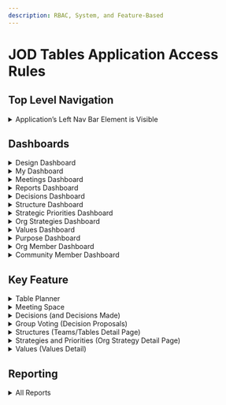 ```yaml
---
description: RBAC, System, and Feature-Based
---
```


# JOD Tables Application Access Rules

## Top Level Navigation

<details>

<summary>Application’s Left Nav Bar Element is Visible</summary>

<table><thead><tr><th width="190.8203125"></th><th align="center">Super Admin</th><th align="center">Org Admin</th><th width="119.21484375" align="center">Designer</th><th width="109.87890625" align="center">User</th></tr></thead><tbody><tr><td>Design</td><td align="center">✅</td><td align="center">✅</td><td align="center">✅</td><td align="center">✅</td></tr><tr><td>My Dashboard</td><td align="center">✅</td><td align="center">✅</td><td align="center">✅</td><td align="center">✅</td></tr><tr><td>Meetings</td><td align="center">✅</td><td align="center">✅</td><td align="center">✅</td><td align="center">✅</td></tr><tr><td>Reports</td><td align="center">✅</td><td align="center">✅</td><td align="center">✅</td><td align="center">✅</td></tr><tr><td>Decisions🔒</td><td align="center">✅</td><td align="center">✅</td><td align="center">✅</td><td align="center">❌</td></tr><tr><td>Structure🔒</td><td align="center">✅</td><td align="center">✅</td><td align="center">✅</td><td align="center">❌</td></tr><tr><td>Strategic Priorities</td><td align="center">✅</td><td align="center">✅</td><td align="center">✅</td><td align="center">✅</td></tr><tr><td>Org Strategies</td><td align="center">✅</td><td align="center">✅</td><td align="center">✅</td><td align="center">✅</td></tr><tr><td>Values</td><td align="center">✅</td><td align="center">✅</td><td align="center">✅</td><td align="center">✅</td></tr><tr><td>Org Members🔒</td><td align="center">✅</td><td align="center">✅</td><td align="center">❌</td><td align="center">❌</td></tr><tr><td>Community Mbrs🔒</td><td align="center">✅</td><td align="center">✅</td><td align="center">❌</td><td align="center">❌</td></tr></tbody></table>

</details>

## Dashboards

<details>

<summary>Design Dashboard</summary>

<table><thead><tr><th width="202.0390625"></th><th align="center">Super Admin</th><th width="115.85546875" align="center">Org Admin</th><th width="113.625" align="center">Designer</th><th width="107.58984375" align="center">User</th></tr></thead><tbody><tr><td>Can View</td><td align="center">✅</td><td align="center">✅</td><td align="center">✅</td><td align="center">✅</td></tr><tr><td>Can Click to Detail</td><td align="center">✅</td><td align="center">✅</td><td align="center">✅</td><td align="center"><p>☑️</p><p>(2)</p></td></tr><tr><td>Can Modify View</td><td align="center">✅</td><td align="center">✅</td><td align="center"><p>☑️</p><p>(3)</p></td><td align="center"><p>☑️</p><p>(3)</p></td></tr><tr><td>Can Sort</td><td align="center">✅</td><td align="center">✅</td><td align="center">❌</td><td align="center">❌</td></tr><tr><td>Create Record from Dashboard</td><td align="center">◻️</td><td align="center">◻️</td><td align="center">◻️</td><td align="center">◻️</td></tr><tr><td>Delete from Dashboard</td><td align="center">◻️</td><td align="center">◻️</td><td align="center">◻️</td><td align="center">◻️</td></tr></tbody></table>

{% hint style="info" %}
Notes:

1. ◻️ = N/A
2. ☑️ = can access Purpose, Strategies, and Priorities&#x20;
3. ☑️ = partial capacity. Can show/hide Table Participants or Represented Groups
4. Sort = Tables and Teams only
{% endhint %}

</details>

<details>

<summary>My Dashboard</summary>

<table><thead><tr><th width="251.234375"></th><th width="121.26171875" align="center">Super Admin</th><th width="111.08203125" align="center">Org Admin</th><th width="102.43359375" align="center">Designer</th><th width="92.125" align="center">User</th></tr></thead><tbody><tr><td>Can View Page</td><td align="center">✅</td><td align="center">✅</td><td align="center">✅</td><td align="center">✅</td></tr><tr><td>Can View Team/Table Card</td><td align="center"><p>☑️</p><p>(p)</p></td><td align="center"><p>☑️</p><p>(p)</p></td><td align="center"><p>☑️</p><p>(p)</p></td><td align="center"><p>☑️</p><p>(p)</p></td></tr><tr><td>Can Click to Team/Table Detail</td><td align="center"><p>☑️</p><p>(p)</p></td><td align="center"><p>☑️</p><p>(p)</p></td><td align="center"><p>☑️</p><p>(p)</p></td><td align="center"><p>☑️</p><p>(p)</p></td></tr><tr><td>Can View My Open Commitments</td><td align="center"><p>☑️</p><p>(p)</p></td><td align="center"><p>☑️</p><p>(p)</p></td><td align="center"><p>☑️</p><p>(p)</p></td><td align="center"><p>☑️</p><p>(p)</p></td></tr><tr><td>Can View My Open Group Lead Tasks</td><td align="center"><p>☑️</p><p>(gl)</p></td><td align="center"><p>☑️</p><p>(gl)</p></td><td align="center"><p>☑️</p><p>(gl)</p></td><td align="center"><p>☑️</p><p>(gl)</p></td></tr><tr><td>Can Filter</td><td align="center">✅</td><td align="center">✅</td><td align="center">✅</td><td align="center">✅</td></tr><tr><td>Can Sort</td><td align="center">◻️</td><td align="center">◻️</td><td align="center">◻️</td><td align="center">◻️</td></tr><tr><td>Create Record from Dashboard</td><td align="center">◻️</td><td align="center">◻️</td><td align="center">◻️</td><td align="center">◻️</td></tr><tr><td>Delete from Dashboard</td><td align="center">◻️</td><td align="center">◻️</td><td align="center">◻️</td><td align="center">◻️</td></tr></tbody></table>

{% hint style="info" %}
Notes:

1. ◻️ = N/A
2. ☑️(p) = only for Teams/Table where the user is a participant
3. ☑️(gl) = only for Teams/Table where the user is a Group Lead
4. Filter = active vs inactive
5. All users can mark their Commitments as “Ready”
{% endhint %}

</details>

<details>

<summary>Meetings Dashboard</summary>

<table><thead><tr><th width="198.296875"></th><th align="center">Super Admin</th><th width="125.91796875" align="center">Org Admin</th><th width="118.3828125" align="center">Designer</th><th width="101.45703125" align="center">User</th></tr></thead><tbody><tr><td>Can View Summary Info</td><td align="center">✅</td><td align="center">✅</td><td align="center">✅</td><td align="center"><p>☑️</p><p>(p)</p></td></tr><tr><td>Can Click to Detail</td><td align="center"><p>☑️</p><p>(p)</p></td><td align="center"><p>☑️</p><p>(p)</p></td><td align="center"><p>☑️</p><p>(p)</p></td><td align="center"><p>☑️</p><p>(p)</p></td></tr><tr><td>Can Filter</td><td align="center">✅</td><td align="center">✅</td><td align="center">✅</td><td align="center"><p>☑️</p><p>(p)</p></td></tr><tr><td>Can Sort</td><td align="center">◻️</td><td align="center">◻️</td><td align="center">◻️</td><td align="center">◻️</td></tr><tr><td>Create Record from Dashboard</td><td align="center"><p>☑️</p><p>(gl)</p></td><td align="center"><p>☑️</p><p>(gl)</p></td><td align="center"><p>☑️</p><p>(gl)</p></td><td align="center"><p>☑️</p><p>(gl)</p></td></tr><tr><td>Delete from Dashboard</td><td align="center">◻️</td><td align="center">◻️</td><td align="center">◻️</td><td align="center">◻️</td></tr></tbody></table>

{% hint style="info" %}
Notes:

1. ◻️ = N/A
2. ☑️ (p) = partial capacity for view, filter, and click to: only for Groups where they are a participant
3. ☑️(gl) = partial capacity for create from dashboard: only where User is a GL for the team/table
4. Filter = active vs inactive, user tables/teams, and meeting start time
{% endhint %}

</details>

<details>

<summary>Reports Dashboard</summary>

<table><thead><tr><th width="164.1875"></th><th align="center">Super Admin</th><th align="center">Org Admin</th><th align="center">Designer</th><th align="center">User</th></tr></thead><tbody><tr><td>Can View Page</td><td align="center">✅</td><td align="center">✅</td><td align="center">✅</td><td align="center">✅</td></tr><tr><td>Can View Report Summary Info</td><td align="center">✅</td><td align="center">✅</td><td align="center">✅</td><td align="center">☑️</td></tr><tr><td>Can Click to Detailed Report</td><td align="center">✅</td><td align="center">✅</td><td align="center">✅</td><td align="center">☑️</td></tr><tr><td>Can Filter List</td><td align="center">◻️</td><td align="center">◻️</td><td align="center">◻️</td><td align="center">◻️</td></tr><tr><td>Can Sort List</td><td align="center">◻️</td><td align="center">◻️</td><td align="center">◻️</td><td align="center">◻️</td></tr></tbody></table>

{% hint style="info" %}
Notes:

1. ◻️ = N/A
2. ☑️ = partial capacity: Only Unlocked Reports (reports <mark style="color:red;">WITHOUT</mark> the 🔒 icon)
{% endhint %}

</details>

<details>

<summary>Decisions Dashboard</summary>

<table><thead><tr><th width="189.44921875"></th><th width="127.3125" align="center">Super Admin</th><th align="center">Org Admin</th><th width="115.46484375" align="center">Designer</th><th width="112.96875" align="center">User</th></tr></thead><tbody><tr><td>Can View Page</td><td align="center">✅</td><td align="center">✅</td><td align="center">✅</td><td align="center">❌</td></tr><tr><td>Update Record from Dashboard</td><td align="center"><p>☑️</p><p>(gl)</p><p>(See note 3)</p></td><td align="center"><p>☑️</p><p>(gl)</p><p>(See note 3)</p></td><td align="center"><p>☑️</p><p>(gl)</p><p>(See note 3)</p></td><td align="center">❌</td></tr><tr><td>Can Click to Detail</td><td align="center"><p>☑️</p><p>(gl)</p></td><td align="center"><p>☑️</p><p>(gl)</p></td><td align="center"><p>☑️</p><p>(gl)</p></td><td align="center">❌</td></tr><tr><td>Can Filter</td><td align="center">✅</td><td align="center">✅</td><td align="center">✅</td><td align="center">❌</td></tr><tr><td>Can Sort</td><td align="center">◻️</td><td align="center">◻️</td><td align="center">◻️</td><td align="center">◻️</td></tr><tr><td>Create Record from Dashboard</td><td align="center">◻️</td><td align="center">◻️</td><td align="center">◻️</td><td align="center">◻️</td></tr><tr><td>Delete from Dashboard</td><td align="center"><p>☑️</p><p>(gl)</p></td><td align="center"><p>☑️</p><p>(gl)</p></td><td align="center"><p>☑️</p><p>(gl)</p></td><td align="center">❌</td></tr></tbody></table>

{% hint style="info" %}
Notes:

1. ◻️ = N/A
2. ☑️(gl) = partial capacity:  only where User is GL for the team/table who created the decision (record deletion occurs via popup of decision record on page).
3. These users can update decision records via a popup on the dashboard screen.
{% endhint %}

</details>

<details>

<summary>Structure Dashboard</summary>

<table><thead><tr><th width="199.80078125"></th><th align="center">Super Admin</th><th width="120.8203125" align="center">Org Admin</th><th width="107.30078125" align="center">Designer</th><th width="114.81640625" align="center">User</th></tr></thead><tbody><tr><td>Can View</td><td align="center">✅</td><td align="center">✅</td><td align="center">✅</td><td align="center">❌</td></tr><tr><td>Can Click to Detail</td><td align="center">✅</td><td align="center">✅</td><td align="center">✅</td><td align="center">❌</td></tr><tr><td>Can Filter</td><td align="center">✅</td><td align="center">✅</td><td align="center">✅</td><td align="center">❌</td></tr><tr><td>Can Sort</td><td align="center">✅</td><td align="center">✅</td><td align="center">✅</td><td align="center">❌</td></tr><tr><td>Create Record from Dashboard</td><td align="center">✅</td><td align="center">✅</td><td align="center">❌</td><td align="center">❌</td></tr><tr><td>Delete from Dashboard</td><td align="center">◻️</td><td align="center">◻️</td><td align="center">◻️</td><td align="center">◻️</td></tr></tbody></table>

{% hint style="info" %}
Notes:

1. ◻️ = N/A
{% endhint %}

</details>

<details>

<summary>Strategic Priorities Dashboard</summary>

<table><thead><tr><th width="196.734375"></th><th align="center">Super Admin</th><th width="110.69921875" align="center">Org Admin</th><th align="center">Designer</th><th width="101.94921875" align="center">User</th></tr></thead><tbody><tr><td>Can View</td><td align="center">✅</td><td align="center">✅</td><td align="center">✅</td><td align="center">✅</td></tr><tr><td>Can Click to Detail</td><td align="center">✅</td><td align="center">✅</td><td align="center">✅</td><td align="center">✅</td></tr><tr><td>Can Filter</td><td align="center">✅</td><td align="center">✅</td><td align="center">✅</td><td align="center"><p>☑️</p><p>(2)</p></td></tr><tr><td>Can Sort</td><td align="center">✅</td><td align="center">✅</td><td align="center">❌</td><td align="center">❌</td></tr><tr><td>Create Record from Dashboard</td><td align="center">◻️</td><td align="center">◻️</td><td align="center">◻️</td><td align="center">◻️</td></tr><tr><td>Delete from Dashboard</td><td align="center">◻️</td><td align="center">◻️</td><td align="center">◻️</td><td align="center">◻️</td></tr></tbody></table>

{% hint style="info" %}
Notes:

1. ◻️ = N/A
2. Users can filter for Active or Completed strategic priority items ONLY
{% endhint %}

</details>

<details>

<summary>Org Strategies Dashboard</summary>

<table><thead><tr><th width="197.9296875"></th><th align="center">Super Admin</th><th align="center">Org Admin</th><th width="103.4296875" align="center">Designer</th><th width="110.94140625" align="center">User</th></tr></thead><tbody><tr><td>Can View</td><td align="center">✅</td><td align="center">✅</td><td align="center">✅</td><td align="center">✅</td></tr><tr><td>Can Click to Detail</td><td align="center">✅</td><td align="center">✅</td><td align="center">✅</td><td align="center">✅</td></tr><tr><td>Can Filter</td><td align="center">✅</td><td align="center">✅</td><td align="center">✅</td><td align="center">✅</td></tr><tr><td>Can Sort</td><td align="center">✅</td><td align="center">✅</td><td align="center">❌</td><td align="center">❌</td></tr><tr><td>Create Record from Dashboard</td><td align="center">✅</td><td align="center">✅</td><td align="center">❌</td><td align="center">❌</td></tr><tr><td>Delete from Dashboard</td><td align="center">◻️</td><td align="center">◻️</td><td align="center">◻️</td><td align="center">◻️</td></tr></tbody></table>

{% hint style="info" %}
Notes:

1. ◻️ = N/A
2. Filter = active vs inactive
{% endhint %}

</details>

<details>

<summary>Values Dashboard</summary>

<table><thead><tr><th width="200.46875"></th><th align="center">Super Admin</th><th align="center">Org Admin</th><th width="108.63671875" align="center">Designer</th><th width="110" align="center">User</th></tr></thead><tbody><tr><td>Can View</td><td align="center">✅</td><td align="center">✅</td><td align="center">✅</td><td align="center">✅</td></tr><tr><td>Can Click to Detail</td><td align="center">✅</td><td align="center">✅</td><td align="center">✅</td><td align="center">✅</td></tr><tr><td>Can Filter</td><td align="center">✅</td><td align="center">✅</td><td align="center">✅</td><td align="center">✅</td></tr><tr><td>Can Sort</td><td align="center">✅</td><td align="center">✅</td><td align="center">❌</td><td align="center">❌</td></tr><tr><td>Create Record from Dashboard</td><td align="center">✅</td><td align="center">✅</td><td align="center">❌</td><td align="center">❌</td></tr><tr><td>Delete from Dashboard</td><td align="center">◻️</td><td align="center">◻️</td><td align="center">◻️</td><td align="center">◻️</td></tr></tbody></table>

{% hint style="info" %}
Notes:

1. ◻️ = N/A
2. Filter = active vs inactive
{% endhint %}

</details>

<details>

<summary>Purpose Dashboard</summary>

<table><thead><tr><th width="209.60546875"></th><th align="center">Super Admin</th><th align="center">Org Admin</th><th width="107.08203125" align="center">Designer</th><th width="100.53125" align="center">User</th></tr></thead><tbody><tr><td>Can View</td><td align="center">✅</td><td align="center">✅</td><td align="center">✅</td><td align="center">✅</td></tr><tr><td>Access Previous Versions</td><td align="center">✅</td><td align="center">✅</td><td align="center">✅</td><td align="center">✅</td></tr><tr><td>Update Record from Dashboard</td><td align="center">✅</td><td align="center">✅</td><td align="center">❌</td><td align="center">❌</td></tr><tr><td>Create Record from Dashboard</td><td align="center">✅</td><td align="center">✅</td><td align="center">❌</td><td align="center">❌</td></tr><tr><td>Delete from Dashboard</td><td align="center">◻️</td><td align="center">◻️</td><td align="center">◻️</td><td align="center">◻️</td></tr></tbody></table>

{% hint style="info" %}
Notes:

1. ◻️ = N/A
{% endhint %}

</details>

<details>

<summary>Org Member Dashboard</summary>

<table><thead><tr><th width="208.84375"></th><th align="center">Super Admin</th><th align="center">Org Admin</th><th width="103.90625" align="center">Designer</th><th width="103.87890625" align="center">User</th></tr></thead><tbody><tr><td>Can View</td><td align="center">✅</td><td align="center">✅</td><td align="center">❌</td><td align="center">❌</td></tr><tr><td>Can Click to Detail</td><td align="center">✅</td><td align="center">✅</td><td align="center">❌</td><td align="center">❌</td></tr><tr><td>Can Filter</td><td align="center">✅</td><td align="center">✅</td><td align="center">❌</td><td align="center">❌</td></tr><tr><td>Can Sort</td><td align="center">◻️</td><td align="center">◻️</td><td align="center">◻️</td><td align="center">◻️</td></tr><tr><td>Create Record from Dashboard</td><td align="center">✅</td><td align="center">✅</td><td align="center">❌</td><td align="center">❌</td></tr><tr><td>Delete from Dashboard</td><td align="center">◻️</td><td align="center">◻️</td><td align="center">◻️</td><td align="center">◻️</td></tr></tbody></table>

{% hint style="info" %}
Notes:

1. ◻️ = N/A
2. Filter = active vs inactive, and search
{% endhint %}

</details>

<details>

<summary>Community Member Dashboard</summary>



<table><thead><tr><th width="205.61328125"></th><th align="center">Super Admin</th><th align="center">Org Admin</th><th width="117.625" align="center">Designer</th><th width="94.7890625" align="center">User</th></tr></thead><tbody><tr><td>Can View</td><td align="center">✅</td><td align="center">✅</td><td align="center">❌</td><td align="center">❌</td></tr><tr><td>Can Click to Detail</td><td align="center">✅</td><td align="center">✅</td><td align="center">❌</td><td align="center">❌</td></tr><tr><td>Can Filter</td><td align="center">✅</td><td align="center">✅</td><td align="center">❌</td><td align="center">❌</td></tr><tr><td>Can Sort</td><td align="center">◻️</td><td align="center">◻️</td><td align="center">◻️</td><td align="center">◻️</td></tr><tr><td>Create Record from Dashboard</td><td align="center">✅</td><td align="center">✅</td><td align="center">❌</td><td align="center">❌</td></tr><tr><td>Delete from Dashboard</td><td align="center">◻️</td><td align="center">◻️</td><td align="center">◻️</td><td align="center">◻️</td></tr></tbody></table>

{% hint style="info" %}
Notes:

1. ◻️ = N/A
2. Filter = active vs inactive, and search
{% endhint %}

</details>

## Key Feature

<details>

<summary>Table Planner</summary>

{% hint style="info" %}
&#x20;<mark style="color:blue;">**GLOBAL RULE FOR THE TEAM/TABLE PLANNER**</mark>

<mark style="color:blue;">Users must be on a given Team/Table in order to access its Planner details page. The following grid identifies what the different roles can access on the Team/Table Planner page once there.</mark>&#x20;
{% endhint %}

<table><thead><tr><th></th><th width="157.86328125" align="center">Super Admin</th><th width="120.87109375" align="center">Org Admin</th><th width="111.40625" align="center">Designer</th><th width="101.6875" align="center">User</th></tr></thead><tbody><tr><td><mark style="color:blue;"><strong>SECTION:</strong></mark></td><td align="center"><mark style="color:blue;"><strong>Top Navigation</strong></mark>                               </td><td align="center"></td><td align="center"></td><td align="center"></td></tr><tr><td>Planner Tools Dropdown</td><td align="center"><p>☑️</p><p>(gl)</p></td><td align="center"><p>☑️</p><p>(gl)</p></td><td align="center"><p>☑️</p><p>(gl)</p></td><td align="center"><p>☑️</p><p>(gl)</p></td></tr><tr><td><mark style="color:blue;"><strong>SECTION:</strong></mark></td><td align="center"><mark style="color:blue;"><strong>Meetings</strong></mark>                               </td><td align="center"></td><td align="center"></td><td align="center"></td></tr><tr><td>READ Summary</td><td align="center">☑️<br>(p)</td><td align="center">☑️<br>(p)</td><td align="center">☑️<br>(p)</td><td align="center">☑️<br>(p)</td></tr><tr><td>READ Detail</td><td align="center">☑️<br>(p)</td><td align="center">☑️<br>(p)</td><td align="center">☑️<br>(p)</td><td align="center">☑️<br>(p)</td></tr><tr><td>Filter List</td><td align="center">☑️<br>(p)</td><td align="center">☑️<br>(p)</td><td align="center">☑️<br>(p)</td><td align="center">☑️<br>(p)</td></tr><tr><td>CREATE Record</td><td align="center"><p>☑️</p><p>(gl)</p></td><td align="center"><p>☑️</p><p>(gl)</p></td><td align="center"><p>☑️</p><p>(gl)</p></td><td align="center"><p>☑️</p><p>(gl)</p></td></tr><tr><td>UPDATE Record (from page)</td><td align="center"><p>☑️</p><p>(gl)</p><p>(See note:1)</p></td><td align="center"><p>☑️</p><p>(gl)</p><p>(See note:1)</p></td><td align="center"><p>☑️</p><p>(gl)</p><p>(See note:1)</p></td><td align="center"><p>☑️</p><p>(gl)</p><p>(See note:1)</p></td></tr><tr><td>Sort List</td><td align="center">◻️</td><td align="center">◻️</td><td align="center">◻️</td><td align="center">◻️</td></tr><tr><td>DELETE Record (from page)</td><td align="center">❌</td><td align="center">❌</td><td align="center">❌</td><td align="center">❌</td></tr><tr><td><mark style="color:blue;"><strong>SECTION:</strong></mark> </td><td align="center"><mark style="color:blue;"><strong>Actions</strong></mark>                                                                 </td><td align="center"></td><td align="center"></td><td align="center"></td></tr><tr><td>READ Summary</td><td align="center">☑️<br>(p)</td><td align="center">☑️<br>(p)</td><td align="center">☑️<br>(p)</td><td align="center">☑️<br>(p)</td></tr><tr><td>READ Detail</td><td align="center">☑️<br>(p)</td><td align="center">☑️<br>(p)</td><td align="center">☑️<br>(p)</td><td align="center">☑️<br>(p)</td></tr><tr><td>Filter List</td><td align="center">☑️<br>(p)</td><td align="center">☑️<br>(p)</td><td align="center">☑️<br>(p)</td><td align="center">☑️<br>(p)</td></tr><tr><td>CREATE Record</td><td align="center"><p>☑️</p><p>(gl)</p></td><td align="center"><p>☑️</p><p>(gl)</p></td><td align="center"><p>☑️</p><p>(gl)</p></td><td align="center"><p>☑️</p><p>(gl)</p></td></tr><tr><td>UPDATE Record (from page)</td><td align="center"><p>☑️</p><p>(gl)</p></td><td align="center"><p>☑️</p><p>(gl)</p></td><td align="center"><p>☑️</p><p>(gl)</p></td><td align="center"><p>☑️</p><p>(gl)</p></td></tr><tr><td>Sort List</td><td align="center"><p>☑️</p><p>(gl)</p></td><td align="center"><p>☑️</p><p>(gl)</p></td><td align="center"><p>☑️</p><p>(gl)</p></td><td align="center"><p>☑️</p><p>(gl)</p></td></tr><tr><td>DELETE Record (from page)</td><td align="center"><p>☑️</p><p>(gl)</p></td><td align="center"><p>☑️</p><p>(gl)</p></td><td align="center"><p>☑️</p><p>(gl)</p></td><td align="center"><p>☑️</p><p>(gl)</p></td></tr><tr><td><mark style="color:blue;"><strong>SECTION:</strong></mark> </td><td align="center"><mark style="color:blue;"><strong>Open Commitments</strong></mark>   </td><td align="center"></td><td align="center"></td><td align="center"></td></tr><tr><td>READ Summary</td><td align="center">☑️<br>(p)</td><td align="center">☑️<br>(p)</td><td align="center">☑️<br>(p)</td><td align="center">☑️<br>(p)</td></tr><tr><td>READ Detail</td><td align="center">☑️<br>(p)</td><td align="center">☑️<br>(p)</td><td align="center">☑️<br>(p)</td><td align="center">☑️<br>(p)</td></tr><tr><td>Filter List</td><td align="center">◻️</td><td align="center">◻️</td><td align="center">◻️</td><td align="center">◻️</td></tr><tr><td>CREATE Record</td><td align="center">❌</td><td align="center">❌</td><td align="center">❌</td><td align="center">❌</td></tr><tr><td>UPDATE Record (from page)</td><td align="center">❌</td><td align="center">❌</td><td align="center">❌</td><td align="center">❌</td></tr><tr><td>Sort List</td><td align="center">◻️</td><td align="center">◻️</td><td align="center">◻️</td><td align="center">◻️</td></tr><tr><td>DELETE Record (from page)</td><td align="center">❌</td><td align="center">❌</td><td align="center">❌</td><td align="center">❌</td></tr><tr><td><mark style="color:blue;"><strong>SECTION:</strong></mark> </td><td align="center"><mark style="color:blue;"><strong>Decisions</strong></mark>                                 </td><td align="center"></td><td align="center"></td><td align="center"></td></tr><tr><td>READ Summary</td><td align="center">☑️<br>(p)</td><td align="center">☑️<br>(p)</td><td align="center">☑️<br>(p)</td><td align="center">☑️<br>(p)</td></tr><tr><td>READ Detail</td><td align="center">☑️<br>(p)</td><td align="center">☑️<br>(p)</td><td align="center">☑️<br>(p)</td><td align="center">☑️<br>(p)</td></tr><tr><td>Filter List</td><td align="center">☑️<br>(p)</td><td align="center">☑️<br>(p)</td><td align="center">☑️<br>(p)</td><td align="center">☑️<br>(p)</td></tr><tr><td>CREATE Record</td><td align="center">❌</td><td align="center">❌</td><td align="center">❌</td><td align="center">❌</td></tr><tr><td>UPDATE Record (from page)</td><td align="center"><p>☑️</p><p>(gl)</p></td><td align="center"><p>☑️</p><p>(gl)</p></td><td align="center"><p>☑️</p><p>(gl)</p></td><td align="center"><p>☑️</p><p>(gl)</p></td></tr><tr><td>Sort List</td><td align="center">◻️</td><td align="center">◻️</td><td align="center">◻️</td><td align="center">◻️</td></tr><tr><td>DELETE Record (from page)</td><td align="center"><p>☑️</p><p>(gl)</p></td><td align="center"><p>☑️</p><p>(gl)</p></td><td align="center"><p>☑️</p><p>(gl)</p></td><td align="center"><p>☑️</p><p>(gl)</p></td></tr><tr><td><mark style="color:blue;"><strong>SECTION:</strong></mark> </td><td align="center"><mark style="color:blue;"><strong>Linked Documents</strong></mark>             </td><td align="center"></td><td align="center"></td><td align="center"></td></tr><tr><td>READ Summary</td><td align="center">☑️<br>(p)</td><td align="center">☑️<br>(p)</td><td align="center">☑️<br>(p)</td><td align="center">☑️<br>(p)</td></tr><tr><td>READ Detail</td><td align="center">☑️<br>(p)</td><td align="center">☑️<br>(p)</td><td align="center">☑️<br>(p)</td><td align="center">☑️<br>(p)</td></tr><tr><td>Filter List</td><td align="center">☑️<br>(p)</td><td align="center">☑️<br>(p)</td><td align="center">☑️<br>(p)</td><td align="center">☑️<br>(p)</td></tr><tr><td>CREATE Record</td><td align="center"><p>☑️</p><p>(gl)</p></td><td align="center"><p>☑️</p><p>(gl)</p></td><td align="center"><p>☑️</p><p>(gl)</p></td><td align="center"><p>☑️</p><p>(gl)</p></td></tr><tr><td>UPDATE Record (from page)</td><td align="center"><p>☑️</p><p>(gl)</p></td><td align="center"><p>☑️</p><p>(gl)</p></td><td align="center"><p>☑️</p><p>(gl)</p></td><td align="center"><p>☑️</p><p>(gl)</p></td></tr><tr><td>Sort List</td><td align="center">☑️<br>(p)</td><td align="center">☑️<br>(p)</td><td align="center">☑️<br>(p)</td><td align="center">☑️<br>(p)</td></tr><tr><td>DELETE Record (from page)</td><td align="center"><p>☑️</p><p>(gl)</p></td><td align="center"><p>☑️</p><p>(gl)</p></td><td align="center"><p>☑️</p><p>(gl)</p></td><td align="center"><p>☑️</p><p>(gl)</p></td></tr></tbody></table>

{% hint style="info" %}
Notes:

1. Meeting Name only
{% endhint %}

</details>

<details>

<summary>Meeting Space</summary>

{% hint style="info" %}
&#x20;<mark style="color:blue;">**GLOBAL RULE FOR MEETINGS**</mark>

<mark style="color:blue;">Users must be on a given Team/Table in order to access its meeting details page. The following grid identifies what the different roles can access on the Meeting Space page once there.</mark>&#x20;
{% endhint %}

<table><thead><tr><th width="161.3046875"></th><th width="166.93359375" align="center">Super Admin</th><th width="133.5546875" align="center">Org Admin</th><th width="111.6171875" align="center">Designer</th><th width="100.3359375" align="center">User</th></tr></thead><tbody><tr><td><mark style="color:blue;"><strong>AREA:</strong></mark></td><td align="center"><mark style="color:blue;"><strong>Entire Meeting</strong></mark>                       </td><td align="center"><mark style="color:blue;"><strong>Record</strong></mark></td><td align="center"></td><td align="center"></td></tr><tr><td>CREATE Meeting</td><td align="center"><p>☑️</p><p>(gl)</p><p>(See note:1)</p></td><td align="center"><p>☑️</p><p>(gl)</p><p>(See note:1)</p></td><td align="center"><p>☑️</p><p>(gl)</p><p>(See note:1)</p></td><td align="center"><p>☑️</p><p>(gl)</p><p>(See note:1)</p></td></tr><tr><td>DELETE Meeting</td><td align="center"><p>☑️</p><p>(gl)</p></td><td align="center"><p>☑️</p><p>(gl)</p></td><td align="center"><p>☑️</p><p>(gl)</p></td><td align="center"><p>☑️</p><p>(gl)</p></td></tr><tr><td><mark style="color:blue;"><strong>SECTION:</strong></mark> </td><td align="center"><mark style="color:blue;"><strong>Left Pane</strong></mark>                     </td><td align="center"></td><td align="center"></td><td align="center"></td></tr><tr><td>READ Summary</td><td align="center"><p>☑️</p><p>(p)</p></td><td align="center"><p>☑️</p><p>(p)</p></td><td align="center"><p>☑️</p><p>(p)</p></td><td align="center"><p>☑️</p><p>(p)</p></td></tr><tr><td>READ Detail</td><td align="center"><p>☑️</p><p>(p)</p></td><td align="center"><p>☑️</p><p>(p)</p></td><td align="center"><p>☑️</p><p>(p)</p></td><td align="center"><p>☑️</p><p>(p)</p></td></tr><tr><td><mark style="color:blue;"><strong>SECTION:</strong></mark> </td><td align="center"><mark style="color:blue;"><strong>Meeting Logistics</strong></mark>       </td><td align="center"></td><td align="center"></td><td align="center"></td></tr><tr><td>READ Summary</td><td align="center"><p>☑️</p><p>(p)</p></td><td align="center"><p>☑️</p><p>(p)</p></td><td align="center"><p>☑️</p><p>(p)</p></td><td align="center"><p>☑️</p><p>(p)</p></td></tr><tr><td>READ Detail</td><td align="center"><p>☑️</p><p>(p)</p></td><td align="center"><p>☑️</p><p>(p)</p></td><td align="center"><p>☑️</p><p>(p)</p></td><td align="center"><p>☑️</p><p>(p)</p></td></tr><tr><td>UPDATE Record (from page)</td><td align="center"><p>☑️</p><p>(gl)</p></td><td align="center"><p>☑️</p><p>(gl)</p></td><td align="center"><p>☑️</p><p>(gl)</p></td><td align="center"><p>☑️</p><p>(gl)</p></td></tr><tr><td><mark style="color:blue;"><strong>SECTION:</strong></mark> </td><td align="center"><mark style="color:blue;"><strong>Meeting Purpose</strong></mark>         </td><td align="center"></td><td align="center"></td><td align="center"></td></tr><tr><td>READ Summary</td><td align="center"><p>☑️</p><p>(p)</p></td><td align="center"><p>☑️</p><p>(p)</p></td><td align="center"><p>☑️</p><p>(p)</p></td><td align="center"><p>☑️</p><p>(p)</p></td></tr><tr><td>READ Detail</td><td align="center"><p>☑️</p><p>(p)</p></td><td align="center"><p>☑️</p><p>(p)</p></td><td align="center"><p>☑️</p><p>(p)</p></td><td align="center"><p>☑️</p><p>(p)</p></td></tr><tr><td>UPDATE Record (from page)</td><td align="center"><p>☑️</p><p>(gl)</p></td><td align="center"><p>☑️</p><p>(gl)</p></td><td align="center"><p>☑️</p><p>(gl)</p></td><td align="center"><p>☑️</p><p>(gl)</p></td></tr><tr><td><mark style="color:blue;"><strong>SECTION:</strong></mark> </td><td align="center"><mark style="color:blue;"><strong>Agenda Topics</strong></mark>           </td><td align="center"></td><td align="center"></td><td align="center"></td></tr><tr><td>READ Summary</td><td align="center"><p>☑️</p><p>(p)</p></td><td align="center"><p>☑️</p><p>(p)</p></td><td align="center"><p>☑️</p><p>(p)</p></td><td align="center"><p>☑️</p><p>(p)</p></td></tr><tr><td>READ Detail</td><td align="center"><p>☑️</p><p>(p)</p></td><td align="center"><p>☑️</p><p>(p)</p></td><td align="center"><p>☑️</p><p>(p)</p></td><td align="center"><p>☑️</p><p>(p)</p></td></tr><tr><td>Filter List</td><td align="center">◻️</td><td align="center">◻️</td><td align="center">◻️</td><td align="center">◻️</td></tr><tr><td>CREATE Record</td><td align="center"><p>☑️</p><p>(gl)</p></td><td align="center"><p>☑️</p><p>(gl)</p></td><td align="center"><p>☑️</p><p>(gl)</p></td><td align="center"><p>☑️</p><p>(gl)</p></td></tr><tr><td>UPDATE Record (from page)</td><td align="center"><p>☑️</p><p>(gl)</p></td><td align="center"><p>☑️</p><p>(gl)</p></td><td align="center"><p>☑️</p><p>(gl)</p></td><td align="center"><p>☑️</p><p>(gl)</p></td></tr><tr><td>Sort List</td><td align="center"><p>☑️</p><p>(gl)</p></td><td align="center"><p>☑️</p><p>(gl)</p></td><td align="center"><p>☑️</p><p>(gl)</p></td><td align="center"><p>☑️</p><p>(gl)</p></td></tr><tr><td>DELETE Record (from page)</td><td align="center"><p>☑️</p><p>(gl)</p></td><td align="center"><p>☑️</p><p>(gl)</p></td><td align="center"><p>☑️</p><p>(gl)</p></td><td align="center"><p>☑️</p><p>(gl)</p></td></tr><tr><td><mark style="color:blue;"><strong>SECTION:</strong></mark> </td><td align="center"><mark style="color:blue;"><strong>Linked Documents</strong></mark>      </td><td align="center"></td><td align="center"></td><td align="center"></td></tr><tr><td>READ Summary</td><td align="center"><p>☑️</p><p>(p)</p></td><td align="center"><p>☑️</p><p>(p)</p></td><td align="center"><p>☑️</p><p>(p)</p></td><td align="center"><p>☑️</p><p>(p)</p></td></tr><tr><td>READ Detail</td><td align="center"><p>☑️</p><p>(p)</p></td><td align="center"><p>☑️</p><p>(p)</p></td><td align="center"><p>☑️</p><p>(p)</p></td><td align="center"><p>☑️</p><p>(p)</p></td></tr><tr><td>Filter List</td><td align="center">◻️</td><td align="center">◻️</td><td align="center">◻️</td><td align="center">◻️</td></tr><tr><td>CREATE Record</td><td align="center"><p>☑️</p><p>(gl)</p></td><td align="center"><p>☑️</p><p>(gl)</p></td><td align="center"><p>☑️</p><p>(gl)</p></td><td align="center"><p>☑️</p><p>(gl)</p></td></tr><tr><td>UPDATE Record (from page)</td><td align="center">❌</td><td align="center">❌</td><td align="center">❌</td><td align="center">❌</td></tr><tr><td>Sort List</td><td align="center">❌</td><td align="center">❌</td><td align="center">❌</td><td align="center">❌</td></tr><tr><td>DELETE Record (from page)</td><td align="center">❌</td><td align="center">❌</td><td align="center">❌</td><td align="center">❌</td></tr><tr><td>Link / Unlink Record</td><td align="center"><p>☑️</p><p>(gl)</p></td><td align="center"><p>☑️</p><p>(gl)</p></td><td align="center"><p>☑️</p><p>(gl)</p></td><td align="center"><p>☑️</p><p>(gl)</p></td></tr><tr><td><mark style="color:blue;"><strong>SECTION:</strong></mark> </td><td align="center"><mark style="color:blue;"><strong>Decision Making</strong></mark>            </td><td align="center"></td><td align="center"></td><td align="center"></td></tr><tr><td>READ Summary</td><td align="center"><p>☑️</p><p>(p)</p></td><td align="center"><p>☑️</p><p>(p)</p></td><td align="center"><p>☑️</p><p>(p)</p></td><td align="center"><p>☑️</p><p>(p)</p></td></tr><tr><td>READ Detail</td><td align="center"><p>☑️</p><p>(p)</p></td><td align="center"><p>☑️</p><p>(p)</p></td><td align="center"><p>☑️</p><p>(p)</p></td><td align="center"><p>☑️</p><p>(p)</p></td></tr><tr><td>Filter List</td><td align="center">◻️</td><td align="center">◻️</td><td align="center">◻️</td><td align="center">◻️</td></tr><tr><td>CREATE Record</td><td align="center"><p>☑️</p><p>(gl)</p></td><td align="center"><p>☑️</p><p>(gl)</p></td><td align="center"><p>☑️</p><p>(gl)</p></td><td align="center"><p>☑️</p><p>(gl)</p></td></tr><tr><td>UPDATE Record (from page)</td><td align="center"><p>☑️</p><p>(gl)</p></td><td align="center"><p>☑️</p><p>(gl)</p></td><td align="center"><p>☑️</p><p>(gl)</p></td><td align="center"><p>☑️</p><p>(gl)</p></td></tr><tr><td>Sort List</td><td align="center">◻️</td><td align="center">◻️</td><td align="center">◻️</td><td align="center">◻️</td></tr><tr><td>DELETE Record (from page)</td><td align="center"><p>☑️</p><p>(gl)</p></td><td align="center"><p>☑️</p><p>(gl)</p></td><td align="center"><p>☑️</p><p>(gl)</p></td><td align="center"><p>☑️</p><p>(gl)</p></td></tr><tr><td><mark style="color:blue;"><strong>SECTION:</strong></mark> </td><td align="center"><mark style="color:blue;"><strong>Commitments</strong></mark>               </td><td align="center"></td><td align="center"></td><td align="center"></td></tr><tr><td>READ Summary</td><td align="center"><p>☑️</p><p>(p)</p></td><td align="center"><p>☑️</p><p>(p)</p></td><td align="center"><p>☑️</p><p>(p)</p></td><td align="center"><p>☑️</p><p>(p)</p></td></tr><tr><td>READ Detail</td><td align="center"><p>☑️</p><p>(p)</p></td><td align="center"><p>☑️</p><p>(p)</p></td><td align="center"><p>☑️</p><p>(p)</p></td><td align="center"><p>☑️</p><p>(p)</p></td></tr><tr><td>Filter List</td><td align="center">◻️</td><td align="center">◻️</td><td align="center">◻️</td><td align="center">◻️</td></tr><tr><td>CREATE Record</td><td align="center"><p>☑️</p><p>(gl)</p></td><td align="center"><p>☑️</p><p>(gl)</p></td><td align="center"><p>☑️</p><p>(gl)</p></td><td align="center"><p>☑️</p><p>(gl)</p></td></tr><tr><td>UPDATE Record (from page)</td><td align="center"><p>☑️</p><p>(gl)</p></td><td align="center"><p>☑️</p><p>(gl)</p></td><td align="center"><p>☑️</p><p>(gl)</p></td><td align="center"><p>☑️</p><p>(gl)</p></td></tr><tr><td>Sort List</td><td align="center"><p>☑️</p><p>(gl)</p></td><td align="center"><p>☑️</p><p>(gl)</p></td><td align="center"><p>☑️</p><p>(gl)</p></td><td align="center"><p>☑️</p><p>(gl)</p></td></tr><tr><td>DELETE Record (from page)</td><td align="center"><p>☑️</p><p>(gl)</p></td><td align="center"><p>☑️</p><p>(gl)</p></td><td align="center"><p>☑️</p><p>(gl)</p></td><td align="center"><p>☑️</p><p>(gl)</p></td></tr><tr><td><mark style="color:blue;"><strong>SECTION:</strong></mark> </td><td align="center"><mark style="color:blue;"><strong>Meeting Notes</strong></mark>              </td><td align="center"></td><td align="center"></td><td align="center"></td></tr><tr><td>READ Notes</td><td align="center"><p>☑️</p><p>(p)</p></td><td align="center"><p>☑️</p><p>(p)</p></td><td align="center"><p>☑️</p><p>(p)</p></td><td align="center"><p>☑️</p><p>(p)</p></td></tr><tr><td>UPDATE Notes (from page)</td><td align="center"><p>☑️</p><p>(See note:2)</p></td><td align="center"><p>☑️</p><p>(See note:2)</p></td><td align="center"><p>☑️</p><p>(See note:2)</p></td><td align="center"><p>☑️</p><p>(See note:2)</p></td></tr><tr><td><mark style="color:blue;"><strong>OTHER</strong></mark> </td><td align="center"><mark style="color:blue;"><strong>Meeting Space</strong></mark>            </td><td align="center"><mark style="color:blue;"><strong>Functionality</strong></mark></td><td align="center"></td><td align="center"></td></tr><tr><td>Email Meeting Agenda</td><td align="center"><p>☑️</p><p>(gl)</p></td><td align="center"><p>☑️</p><p>(gl)</p></td><td align="center"><p>☑️</p><p>(gl)</p></td><td align="center"><p>☑️</p><p>(gl)</p></td></tr><tr><td>Email Meeting Results</td><td align="center"><p>☑️</p><p>(gl)</p></td><td align="center"><p>☑️</p><p>(gl)</p></td><td align="center"><p>☑️</p><p>(gl)</p></td><td align="center"><p>☑️</p><p>(gl)</p></td></tr><tr><td>Create Capture Board</td><td align="center"><p>☑️</p><p>(gl)</p></td><td align="center"><p>☑️</p><p>(gl)</p></td><td align="center"><p>☑️</p><p>(gl)</p></td><td align="center"><p>☑️</p><p>(gl)</p></td></tr><tr><td>Access Capture Board</td><td align="center"><p>☑️</p><p>(See note:3)</p></td><td align="center"><p>☑️</p><p>(See note:3)</p></td><td align="center"><p>☑️</p><p>(See note:3)</p></td><td align="center"><p>☑️</p><p>(See note:3)</p></td></tr><tr><td>Access Voting Room</td><td align="center"><p>☑️</p><p>(p)</p></td><td align="center"><p>☑️</p><p>(p)</p></td><td align="center"><p>☑️</p><p>(p)</p></td><td align="center"><p>☑️</p><p>(p)</p></td></tr><tr><td>Access Planner</td><td align="center"><p>☑️</p><p>(p)</p></td><td align="center"><p>☑️</p><p>(p)</p></td><td align="center"><p>☑️</p><p>(p)</p></td><td align="center"><p>☑️</p><p>(p)</p></td></tr><tr><td>Pull Users to Meeting Space</td><td align="center"><p>☑️</p><p>(gl)</p></td><td align="center"><p>☑️</p><p>(gl)</p></td><td align="center"><p>☑️</p><p>(gl)</p></td><td align="center"><p>☑️</p><p>(gl)</p></td></tr><tr><td>Download Meeting Space info</td><td align="center"><p>☑️</p><p>(p)</p></td><td align="center"><p>☑️</p><p>(p)</p></td><td align="center"><p>☑️</p><p>(p)</p></td><td align="center"><p>☑️</p><p>(p)</p></td></tr></tbody></table>

{% hint style="info" %}
Notes:

1. Meetings can only be created via the Meeting Dashboard or the Team/Table Planner
2. With Note Taker Permission
3. Once a GL has created an initial Capture Board (CB) - and only when GL is sharing the CB
4. (gl): Group Lead
5. (p):  Group (Team/Table) Participant
{% endhint %}

</details>

<details>

<summary>Decisions (and Decisions Made)</summary>

{% hint style="info" %}
&#x20;<mark style="color:blue;">**GLOBAL RULE FOR DECISION MAKING**</mark>

<mark style="color:blue;">Decisions can only be made within a meeting:</mark>

1. <mark style="color:blue;">a realtime decision made in realtime during a meeting from within a MEETING SPACE</mark>
2. <mark style="color:blue;">a vote decision made from within the GROUP VOTING space</mark> &#x20;

<mark style="color:blue;">The grid below focus on permissions for both. For both the User must be a Group Lead for the team/table they wish to create, update, or delete a decision-made record.</mark>&#x20;
{% endhint %}

**Realtime Decision And Decision From Voting**

|                    |      Super Admin     |       Org Admin      |       Designer       |         User         |
| ------------------ | :------------------: | :------------------: | :------------------: | :------------------: |
| Can View Records   |           ✅          |           ✅          |           ✅          |          ☑️          |
| Can Create Record  | <p>☑️</p><p>(gl)</p> | <p>☑️</p><p>(gl)</p> | <p>☑️</p><p>(gl)</p> | <p>☑️</p><p>(gl)</p> |
| Can Update Records | <p>☑️</p><p>(gl)</p> | <p>☑️</p><p>(gl)</p> | <p>☑️</p><p>(gl)</p> | <p>☑️</p><p>(gl)</p> |
| Can Delete Records | <p>☑️</p><p>(gl)</p> | <p>☑️</p><p>(gl)</p> | <p>☑️</p><p>(gl)</p> | <p>☑️</p><p>(gl)</p> |

{% hint style="info" %}
Notes:

1. ☑️ = Requires user to be a participant of the table they wish to view decision-made records for.&#x20;
{% endhint %}

</details>

<details>

<summary>Group Voting  (Decision Proposals)</summary>

{% hint style="info" %}
&#x20;<mark style="color:blue;">**GLOBAL RULE FOR GROUP VOTING**</mark>

<mark style="color:blue;">A proposal to be voted on must be initiated by a Group Lead for a given Team/Table.  Once initiated, a Vote Administrator can be assigned by a GL to administer the vote for a given proposal. However, the Vote Administrator can be ANY User within the organization (they DO NOT have to be a Team/Table participant or a GL). The Team/Table GL is the only one who can make changes to the Vote Administrator.</mark>&#x20;
{% endhint %}

|            |      Super Admin     |       Org Admin      |       Designer       |         User         |
| ---------- | :------------------: | :------------------: | :------------------: | :------------------: |
| Can View   |          ☑️          |          ☑️          |          ☑️          |          ☑️          |
| Can Create | <p>☑️</p><p>(gl)</p> | <p>☑️</p><p>(gl)</p> | <p>☑️</p><p>(gl)</p> | <p>☑️</p><p>(gl)</p> |
| Can Update | <p>☑️</p><p>(gl)</p> | <p>☑️</p><p>(gl)</p> | <p>☑️</p><p>(gl)</p> | <p>☑️</p><p>(gl)</p> |
| Can Delete | <p>☑️</p><p>(gl)</p> | <p>☑️</p><p>(gl)</p> | <p>☑️</p><p>(gl)</p> | <p>☑️</p><p>(gl)</p> |
| Can Vote   |          ☑️          |          ☑️          |          ☑️          |          ☑️          |

{% hint style="info" %}
Notes:

1. ☑️ = Requires user to be a participant of the proposal Team/Table&#x20;
{% endhint %}

</details>

<details>

<summary>Structures (Teams/Tables Detail Page)</summary>

{% hint style="info" %}
&#x20;<mark style="color:blue;">**GLOBAL RULE FOR STRUCTURES**</mark>

1. <mark style="color:blue;">Structure can only be created from the Organizational Structure summary page or from the initial JOD Onboarder screen.</mark>&#x20;
2. <mark style="color:blue;">Structure information can only be changed from the Team/Table details page or from the initial JOD Onboarder screen.</mark> &#x20;
{% endhint %}

|                        |          Super Admin         |           Org Admin          | Designer | User |
| ---------------------- | :--------------------------: | :--------------------------: | :------: | :--: |
| Can View Page & Detail |               ✅              |               ✅              |     ✅    |   ❌  |
| Can Create Record      | <p>☑️</p><p>(See Note 1)</p> | <p>☑️</p><p>(See Note 1)</p> |     ❌    |   ❌  |
| Can Update Records     |               ✅              |               ✅              |     ❌    |   ❌  |
| Can Delete Records     |               ✅              |               ✅              |     ❌    |   ❌  |
| Can Close a Team/Table |               ✅              |               ✅              |     ❌    |   ❌  |

{% hint style="info" %}
Notes:

1. ☑️ = These Users can create Teams/Tables, but such creation must occur outside of the detail page. See Global Rules above.
{% endhint %}

</details>

<details>

<summary>Strategies and Priorities  (Org Strategy Detail Page)</summary>

{% hint style="info" %}
&#x20;<mark style="color:blue;">**GLOBAL RULE FOR ORG STRATEGIES**</mark>

1. <mark style="color:blue;">Strategies can only be created from the Org Strategy summary page or from the initial JOD Onboarder screen.</mark>&#x20;
2. <mark style="color:blue;">Strategy information can only be changed from the Org Strategy details page or from the initial JOD Onboarder screen.</mark> &#x20;
3. <mark style="color:blue;">These rules also apply to Strategic Priorities which are part of an Org Strategy.</mark>
{% endhint %}

<table><thead><tr><th width="159.5859375"></th><th align="center">Super Admin</th><th align="center">Org Admin</th><th align="center">Designer</th><th align="center">User</th></tr></thead><tbody><tr><td>Can View Page &#x26; Detail</td><td align="center">✅</td><td align="center">✅</td><td align="center">✅</td><td align="center">✅</td></tr><tr><td>Can View Previous Versions</td><td align="center">✅</td><td align="center">✅</td><td align="center">✅</td><td align="center">✅</td></tr><tr><td>Can Create Record</td><td align="center"><p>☑️</p><p>(See Note 1)</p></td><td align="center"><p>☑️</p><p>(See Note 1)</p></td><td align="center">❌</td><td align="center">❌</td></tr><tr><td>Can Update Records</td><td align="center">✅</td><td align="center">✅</td><td align="center">❌</td><td align="center">❌</td></tr><tr><td>Can Delete Records</td><td align="center">✅</td><td align="center">✅</td><td align="center">❌</td><td align="center">❌</td></tr><tr><td>View Strategy Strength Review Indicator Summary Tool</td><td align="center">✅</td><td align="center">✅</td><td align="center">✅</td><td align="center">✅</td></tr><tr><td>View Strategy Strength Review Detail</td><td align="center">✅</td><td align="center">✅</td><td align="center">❌</td><td align="center">❌</td></tr><tr><td>Update Strategy Strength Review Indicator Record</td><td align="center">✅</td><td align="center">✅</td><td align="center">❌</td><td align="center">❌</td></tr></tbody></table>

{% hint style="info" %}
Notes:

1. ☑️ = These Users can create Org Strategies, but such creation must occur outside of the detail page. See Global Rules above.
{% endhint %}

</details>

<details>

<summary>Values  (Values Detail)</summary>

{% hint style="info" %}
&#x20;<mark style="color:blue;">**GLOBAL RULE FOR VALUES**</mark>

1. <mark style="color:blue;">Values can only be created from the Values summary page.</mark>&#x20;
2. <mark style="color:blue;">Values information can only be changed from the Values detail popup.</mark> &#x20;
{% endhint %}

|                        |          Super Admin         |           Org Admin          | Designer | User |
| ---------------------- | :--------------------------: | :--------------------------: | :------: | :--: |
| Can View Record Detail |               ✅              |               ✅              |     ✅    |   ✅  |
| Can Create Record      | <p>☑️</p><p>(See Note 1)</p> | <p>☑️</p><p>(See Note 1)</p> |     ❌    |   ❌  |
| Can Update Records     |               ✅              |               ✅              |     ❌    |   ❌  |
| Can Delete Records     |               ✅              |               ✅              |     ❌    |   ❌  |

{% hint style="info" %}
Notes:

1. ☑️ = These Users can create Values, but such creation must occur outside of the detail page. See Global Rules above.
{% endhint %}

</details>

## Reporting

<details>

<summary>All Reports</summary>

All Reports <mark style="color:red;">**WITHOUT**</mark> The 🔒 Emoji Next To The Report Name

|          | Super Admin | Org Admin | Designer |         User        |
| -------- | :---------: | :-------: | :------: | :-----------------: |
| Can View |      ✅      |     ✅     |     ✅    | <p>☑️</p><p>(p)</p> |

***

All Reports <mark style="color:green;">**WITH**</mark> The 🔒 Emoji Next To The Report Name

|          | Super Admin | Org Admin | Designer | User |
| -------- | :---------: | :-------: | :------: | :--: |
| Can View |      ✅      |     ✅     |     ✅    |   ❌  |

{% hint style="info" %}
Notes:

1. ☑️  For Table/Team based reports Users can only view reports for Teams/Tables for which they are a participant.&#x20;
{% endhint %}

</details>
